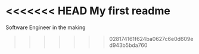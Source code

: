 <<<<<<< HEAD
My first readme
=======
Software Engineer in the making
>>>>>>> 028174161f624ba0627c6e0d609ed943b5bda760
